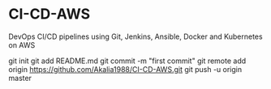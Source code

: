 # CI-CD-AWS

DevOps CI/CD pipelines using Git, Jenkins, Ansible, Docker and Kubernetes on AWS

git init
git add README.md
git commit -m "first commit"
git remote add origin https://github.com/Akalia1988/CI-CD-AWS.git
git push -u origin master
                
                
